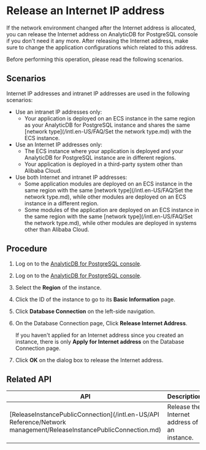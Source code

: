 # Release an Internet IP address

If the network environment changed after the Internet address is allocated, you can release the Internet address on AnalyticDB for PostgreSQL console if you don't need it any more. After releasing the Internet address, make sure to change the application configurations which related to this address.

Before performing this operation, please read the following scenarios.

## Scenarios

Internet IP addresses and intranet IP addresses are used in the following scenarios:

-   Use an intranet IP addresses only:
    -   Your application is deployed on an ECS instance in the same region as your AnalyticDB for PostgreSQL instance and shares the same [network type](/intl.en-US/FAQ/Set the network type.md) with the ECS instance.
-   Use an Internet IP addresses only:
    -   The ECS instance where your application is deployed and your AnalyticDB for PostgreSQL instance are in different regions.
    -   Your application is deployed in a third-party system other than Alibaba Cloud.
-   Use both Internet and intranet IP addresses:
    -   Some application modules are deployed on an ECS instance in the same region with the same [network type](/intl.en-US/FAQ/Set the network type.md), while other modules are deployed on an ECS instance in a different region.
    -   Some modules of the application are deployed on an ECS instance in the same region with the same [network type](/intl.en-US/FAQ/Set the network type.md), while other modules are deployed in systems other than Alibaba Cloud.

## Procedure

1.  Log on to the [AnalyticDB for PostgreSQL console](https://gpdb.console.aliyun.com).
2.  Log on to the [AnalyticDB for PostgreSQL console](https://partners-intl.console.aliyun.com/#/gpdb).
3.  Select the **Region** of the instance.
4.  Click the ID of the instance to go to its **Basic Information** page.
5.  Click **Database Connection** on the left-side navigation.
6.  On the Database Connection page, Click **Release Internet Address**.

    If you haven't applied for an Internet address since you created an instance, there is only **Apply for Internet address** on the Database Connection page.

7.  Click **OK** on the dialog box to release the Internet address.

## Related API

|API|Description|
|---|-----------|
|[ReleaseInstancePublicConnection](/intl.en-US/API Reference/Network management/ReleaseInstancePublicConnection.md)|Release the Internet address of an instance.|

